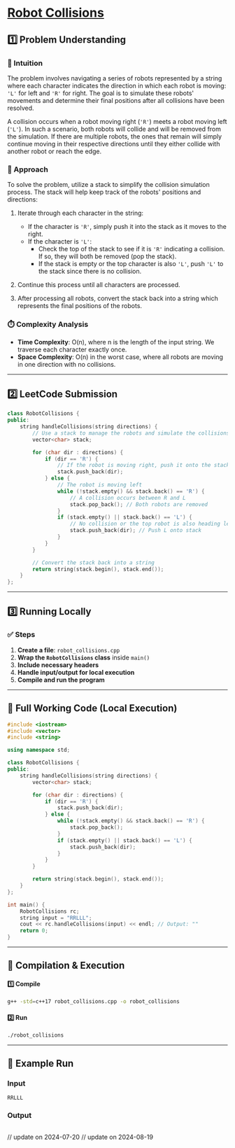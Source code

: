 # **[Robot Collisions](https://leetcode.com/problems/robot-collisions/description/)**  

## **1️⃣ Problem Understanding**  
### **📌 Intuition**  
The problem involves navigating a series of robots represented by a string where each character indicates the direction in which each robot is moving: `'L'` for left and `'R'` for right. The goal is to simulate these robots' movements and determine their final positions after all collisions have been resolved.  

A collision occurs when a robot moving right (`'R'`) meets a robot moving left (`'L'`). In such a scenario, both robots will collide and will be removed from the simulation. If there are multiple robots, the ones that remain will simply continue moving in their respective directions until they either collide with another robot or reach the edge.  

### **🚀 Approach**  
To solve the problem, utilize a stack to simplify the collision simulation process. The stack will help keep track of the robots' positions and directions:

1. Iterate through each character in the string:
   - If the character is `'R'`, simply push it into the stack as it moves to the right.
   - If the character is `'L'`:
     - Check the top of the stack to see if it is `'R'` indicating a collision. If so, they will both be removed (pop the stack).
     - If the stack is empty or the top character is also `'L'`, push `'L'` to the stack since there is no collision.
     
2. Continue this process until all characters are processed.

3. After processing all robots, convert the stack back into a string which represents the final positions of the robots.

### **⏱️ Complexity Analysis**  
- **Time Complexity**: O(n), where n is the length of the input string. We traverse each character exactly once.
- **Space Complexity**: O(n) in the worst case, where all robots are moving in one direction with no collisions.

---  

## **2️⃣ LeetCode Submission**  
```cpp
class RobotCollisions {
public:
    string handleCollisions(string directions) {
        // Use a stack to manage the robots and simulate the collisions
        vector<char> stack;

        for (char dir : directions) {
            if (dir == 'R') {
                // If the robot is moving right, push it onto the stack
                stack.push_back(dir);
            } else {
                // The robot is moving left
                while (!stack.empty() && stack.back() == 'R') {
                    // A collision occurs between R and L
                    stack.pop_back(); // Both robots are removed
                }
                if (stack.empty() || stack.back() == 'L') {
                    // No collision or the top robot is also heading left
                    stack.push_back(dir); // Push L onto stack
                }
            }
        }

        // Convert the stack back into a string
        return string(stack.begin(), stack.end());
    }
}; 
```  

---  

## **3️⃣ Running Locally**  
### **✅ Steps**  
1. **Create a file**: `robot_collisions.cpp`  
2. **Wrap the `RobotCollisions` class** inside `main()`  
3. **Include necessary headers**  
4. **Handle input/output for local execution**  
5. **Compile and run the program**  

---  

## **📝 Full Working Code (Local Execution)**  
```cpp
#include <iostream>
#include <vector>
#include <string>

using namespace std;

class RobotCollisions {
public:
    string handleCollisions(string directions) {
        vector<char> stack;

        for (char dir : directions) {
            if (dir == 'R') {
                stack.push_back(dir);
            } else {
                while (!stack.empty() && stack.back() == 'R') {
                    stack.pop_back();
                }
                if (stack.empty() || stack.back() == 'L') {
                    stack.push_back(dir);
                }
            }
        }

        return string(stack.begin(), stack.end());
    }
};

int main() {
    RobotCollisions rc;
    string input = "RRLLL";
    cout << rc.handleCollisions(input) << endl; // Output: ""
    return 0;
}
```  

---  

## **🔧 Compilation & Execution**  
#### **1️⃣ Compile**  
```bash
g++ -std=c++17 robot_collisions.cpp -o robot_collisions
```  

#### **2️⃣ Run**  
```bash
./robot_collisions
```  

---  

## **🎯 Example Run**  
### **Input**  
```
RRLLL
```  
### **Output**  
```
```
// update on 2024-07-20
// update on 2024-08-19
